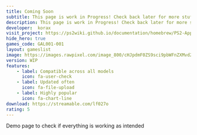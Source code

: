 ```yaml
---
title: Coming Soon
subtitle: This page is work in Progress! Check back later for more stuff!
description: This page is work in Progress! Check back later for more stuff!
developer:  korax
visit_project: https://ps2wiki.github.io/documentation/homebrew/PS2-App-System/SAS/index.html
hide_hero: true
games_code: GAL001-001
layout: gameslist
image: https://images.rawpixel.com/image_800/cHJpdmF0ZS9sci9pbWFnZXMvd2Vic2l0ZS8yMDIyLTA4L3JtNTU4LWVsZW1lbnRzLXdvcmQtMDEteC5qcGc.jpg
version: WIP
features:
    - label: Compatible across all models
      icon: fa-user-check
    - label: Updated often
      icon: fa-file-upload
    - label: Highly popular
      icon: fa-chart-line
download: https://streamable.com/lf027o
rating: 5
---
```


Demo page to check if everything is working as intended
